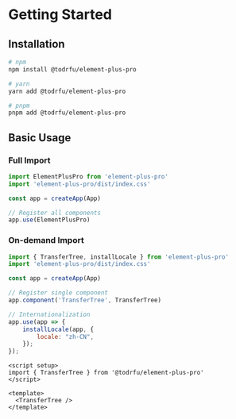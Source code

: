 # Getting Started

## Installation

```bash
# npm
npm install @todrfu/element-plus-pro

# yarn
yarn add @todrfu/element-plus-pro

# pnpm
pnpm add @todrfu/element-plus-pro
```

## Basic Usage

### Full Import

```js
import ElementPlusPro from 'element-plus-pro'
import 'element-plus-pro/dist/index.css'

const app = createApp(App)

// Register all components
app.use(ElementPlusPro)
```

### On-demand Import

```js
import { TransferTree, installLocale } from 'element-plus-pro'
import 'element-plus-pro/dist/index.css'

const app = createApp(App)

// Register single component
app.component('TransferTree', TransferTree)

// Internationalization
app.use(app => {
    installLocale(app, {
        locale: "zh-CN",
    });
});
```

```vue
<script setup>
import { TransferTree } from '@todrfu/element-plus-pro'
</script>

<template>
  <TransferTree />
</template>
```

